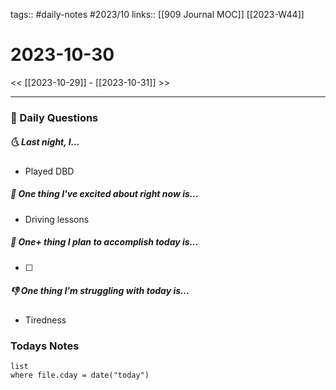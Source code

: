 tags:: #daily-notes #2023/10 
links:: [[909 Journal MOC]] [[2023-W44]]
# 2023-10-30

<< [[2023-10-29]] - [[2023-10-31]] >>

---
### 📅 Daily Questions
##### 🌜 Last night, I...
- Played DBD

##### 🙌 One thing I've excited about right now is...
- Driving lessons

##### 🚀 One+ thing I plan to accomplish today is...
- [ ] 

##### 👎 One thing I'm struggling with today is...
- Tiredness

### Todays Notes
```dataview
list 
where file.cday = date("today")
```